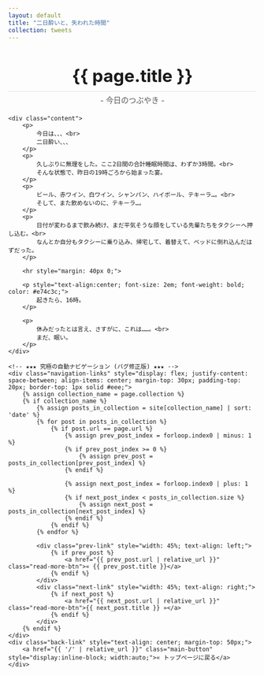```yaml
---
layout: default
title: "二日酔いと、失われた時間"
collection: tweets
---
```


<div class="container blog-post" style="max-width: 850px;">
    <header style="text-align:center; margin-bottom: 20px;">
        <!-- ★★★ Jekyllの魔法で、タイトルを自動表示 ★★★ -->
        <h1 style="font-size: 2.5em; border-bottom: 2px solid #eee; padding-bottom:10px; margin-bottom: 5px;">{{ page.title }}</h1>
        <p style="font-size: 1.1em; color: #555; margin-top: 0;">- 今日のつぶやき -</p>
    </header>

    <div class="content">
        <p>
            今日は、、、<br>
            二日酔い、、、
        </p>
        <p>
            久しぶりに無理をした。ここ2日間の合計睡眠時間は、わずか3時間。<br>
            そんな状態で、昨日の19時ごろから始まった宴。
        </p>
        <p>
            ビール、赤ワイン、白ワイン、シャンパン、ハイボール、テキーラ…。<br>
            そして、また飲めないのに、テキーラ…。
        </p>
        <p>
            日付が変わるまで飲み続け、まだ平気そうな顔をしている先輩たちをタクシーへ押し込む。<br>
            なんとか自分もタクシーに乗り込み、帰宅して、着替えて、ベッドに倒れ込んだはずだった。
        </p>

        <hr style="margin: 40px 0;">

        <p style="text-align:center; font-size: 2em; font-weight: bold; color: #e74c3c;">
            起きたら、16時。
        </p>
        
        <p>
            休みだったとは言え、さすがに、これは……。<br>
            まだ、眠い。
        </p>
    </div>

    <!-- ★★★ 究極の自動ナビゲーション (バグ修正版) ★★★ -->
    <div class="navigation-links" style="display: flex; justify-content: space-between; align-items: center; margin-top: 30px; padding-top: 20px; border-top: 1px solid #eee;">
        {% assign collection_name = page.collection %}
        {% if collection_name %}
            {% assign posts_in_collection = site[collection_name] | sort: 'date' %}
            {% for post in posts_in_collection %}
                {% if post.url == page.url %}
                    {% assign prev_post_index = forloop.index0 | minus: 1 %}
                    {% if prev_post_index >= 0 %}
                        {% assign prev_post = posts_in_collection[prev_post_index] %}
                    {% endif %}

                    {% assign next_post_index = forloop.index0 | plus: 1 %}
                    {% if next_post_index < posts_in_collection.size %}
                        {% assign next_post = posts_in_collection[next_post_index] %}
                    {% endif %}
                {% endif %}
            {% endfor %}
            
            <div class="prev-link" style="width: 45%; text-align: left;">
                {% if prev_post %}
                    <a href="{{ prev_post.url | relative_url }}" class="read-more-btn">« {{ prev_post.title }}</a>
                {% endif %}
            </div>
            <div class="next-link" style="width: 45%; text-align: right;">
                {% if next_post %}
                    <a href="{{ next_post.url | relative_url }}" class="read-more-btn">{{ next_post.title }} »</a>
                {% endif %}
            </div>
        {% endif %}
    </div>
    <div class="back-link" style="text-align: center; margin-top: 50px;">
        <a href="{{ '/' | relative_url }}" class="main-button" style="display:inline-block; width:auto;">« トップページに戻る</a>
    </div>
</div>